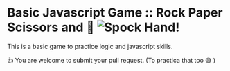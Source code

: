 # Basic Javascript Game :: Rock Paper Scissors and :lizard: ![Spock Hand!](https://img.icons8.com/ios/50/000000/star-trek-gesture.png "Spock Hand")

This is a basic game to practice logic and javascript skills.

:+1: You are welcome to submit your pull request. (To practica that too :sweat_smile: )
